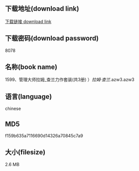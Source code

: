 ## 下载地址(download link)
[下载链接 download link](https://voluble-croquembouche-d321dc.netlify.app/?s=1599%E3%80%81%E7%AE%A1%E7%90%86%E5%A4%A7%E5%B8%88%E6%8B%89%E5%A7%86_%E6%9F%A5%E5%85%B0%E5%8A%9B%E4%BD%9C%E5%A5%97%E8%A3%85%28%E5%85%B13%E5%86%8C%29+%EF%BC%89_%E6%8B%89%E5%A7%86%C2%B7%E6%9F%A5%E5%85%B0_.azw3)

## 下载密码(download password)
8078

## 名称(book name)
1599、管理大师拉姆_查兰力作套装(共3册) ）_拉姆·查兰_.azw3.azw3

## 语言(language)
chinese

## MD5
f159b635a7116690d14326a70845c7a9

## 大小(filesize)
2.6 MB
